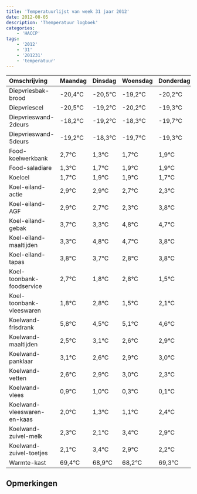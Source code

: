 ```yaml
---
title: 'Temperatuurlijst van week 31 jaar 2012'
date: 2012-08-05
description: 'Themperatuur logboek'
categories:
    - 'HACCP'
tags:
    - '2012'
    - '31'
    - '201231'
    - 'temperatuur'
---
```

|Omschrijving|Maandag|Dinsdag|Woensdag|Donderdag|Vrijdag|Zaterdag|Zondag|
|:---|:---|:---|:---|:---|:---|:---|:---|
|Diepvriesbak-brood|-20,4°C|-20,5°C|-19,2°C|-20,2°C|-19,3°C|-20,7°C|-20,3°C|
|Diepvriescel|-20,5°C|-19,2°C|-20,2°C|-19,3°C|-20,7°C|-20,3°C|-20,1°C|
|Diepvrieswand-2deurs|-18,2°C|-19,2°C|-18,3°C|-19,7°C|-19,3°C|-19,1°C|-19,1°C|
|Diepvrieswand-5deurs|-19,2°C|-18,3°C|-19,7°C|-19,3°C|-19,1°C|-19,1°C|-19,3°C|
|Food-koelwerkbank|2,7°C|1,3°C|1,7°C|1,9°C|1,9°C|1,7°C|1,3°C|
|Food-saladiare|1,3°C|1,7°C|1,9°C|1,9°C|1,7°C|1,3°C|2,8°C|
|Koelcel|1,7°C|1,9°C|1,9°C|1,7°C|1,3°C|2,8°C|2,7°C|
|Koel-eiland-actie|2,9°C|2,9°C|2,7°C|2,3°C|3,8°C|3,7°C|2,8°C|
|Koel-eiland-AGF|2,9°C|2,7°C|2,3°C|3,8°C|3,7°C|2,8°C|3,8°C|
|Koel-eiland-gebak|3,7°C|3,3°C|4,8°C|4,7°C|3,8°C|4,8°C|3,5°C|
|Koel-eiland-maaltijden|3,3°C|4,8°C|4,7°C|3,8°C|4,8°C|3,5°C|4,1°C|
|Koel-eiland-tapas|3,8°C|3,7°C|2,8°C|3,8°C|2,5°C|3,1°C|2,6°C|
|Koel-toonbank-foodservice|2,7°C|1,8°C|2,8°C|1,5°C|2,1°C|1,6°C|1,9°C|
|Koel-toonbank-vleeswaren|1,8°C|2,8°C|1,5°C|2,1°C|1,6°C|1,9°C|2,0°C|
|Koelwand-frisdrank|5,8°C|4,5°C|5,1°C|4,6°C|4,9°C|5,0°C|4,3°C|
|Koelwand-maaltijden|2,5°C|3,1°C|2,6°C|2,9°C|3,0°C|2,3°C|2,1°C|
|Koelwand-panklaar|3,1°C|2,6°C|2,9°C|3,0°C|2,3°C|2,1°C|3,4°C|
|Koelwand-vetten|2,6°C|2,9°C|3,0°C|2,3°C|2,1°C|3,4°C|2,9°C|
|Koelwand-vlees|0,9°C|1,0°C|0,3°C|0,1°C|1,4°C|0,9°C|0,2°C|
|Koelwand-vleeswaren-en-kaas|2,0°C|1,3°C|1,1°C|2,4°C|1,9°C|1,2°C|2,3°C|
|Koelwand-zuivel-melk|2,3°C|2,1°C|3,4°C|2,9°C|2,2°C|3,3°C|2,3°C|
|Koelwand-zuivel-toetjes|2,1°C|3,4°C|2,9°C|2,2°C|3,3°C|2,3°C|3,3°C|
|Warmte-kast|69,4°C|68,9°C|68,2°C|69,3°C|68,3°C|69,3°C|68,0°C|

## Opmerkingen


